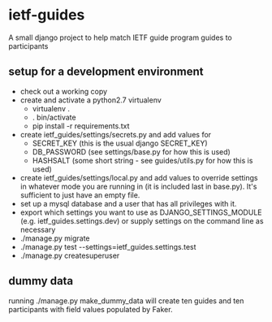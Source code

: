 # ietf-guides
A small django project to help match IETF guide program guides to participants

## setup for a development environment
* check out a working copy
* create and activate a python2.7 virtualenv
  - virtualenv .
  - . bin/activate
  - pip install -r requirements.txt
* create ietf_guides/settings/secrets.py and add values for
  - SECRET_KEY   (this is the usual django SECRET_KEY)
  - DB_PASSWORD  (see settings/base.py for how this is used)
  - HASHSALT     (some short string - see guides/utils.py for how this is used)
* create ietf_guides/settings/local.py and add values to override settings in whatever mode you are running in (it is included last in base.py). It's sufficient to just have an empty file.
* set up a mysql database and a user that has all privileges with it.
* export which settings you want to use as DJANGO_SETTINGS_MODULE (e.g. ietf_guides.settings.dev) or supply settings on the command line as necessary
* ./manage.py migrate
* ./manage.py test --settings=ietf_guides.settings.test
* ./manage.py createsuperuser

## dummy data
running ./manage.py make_dummy_data will create ten guides and ten participants with field values populated by Faker.

